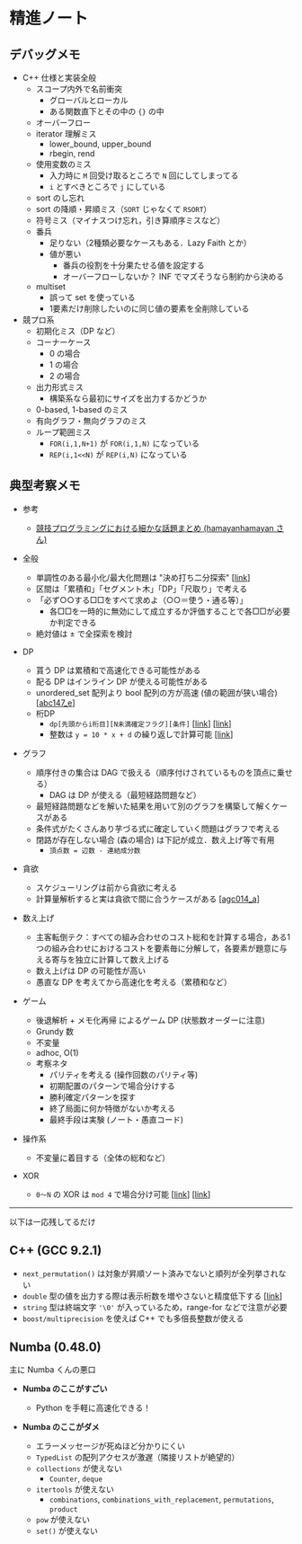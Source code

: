 # 精進ノート

## デバッグメモ

- C++ 仕様と実装全般
    - スコープ内外で名前衝突
        - グローバルとローカル
        - ある関数直下とその中の `{}` の中
    - オーバーフロー
    - iterator 理解ミス
        - lower_bound, upper_bound
        - rbegin, rend
    - 使用変数のミス
        - 入力時に `M` 回受け取るところで `N` 回にしてしまってる
        - `i` とすべきところで `j` にしている
    - sort のし忘れ
    - sort の降順・昇順ミス（`SORT` じゃなくて `RSORT`）
    - 符号ミス（マイナスつけ忘れ，引き算順序ミスなど）
    - 番兵
        - 足りない（2種類必要なケースもある．Lazy Faith とか）
        - 値が悪い
            - 番兵の役割を十分果たせる値を設定する
            - オーバーフローしないか？ INF でマズそうなら制約から決める
    - multiset
        - 誤って set を使っている
        - 1要素だけ削除したいのに同じ値の要素を全削除している
- 競プロ系
    - 初期化ミス（DP など）
    - コーナーケース
        - 0 の場合
        - 1 の場合
        - 2 の場合
    - 出力形式ミス
        - 構築系なら最初にサイズを出力するかどうか
    - 0-based, 1-based のミス
    - 有向グラフ・無向グラフのミス
    - ループ範囲ミス
        - `FOR(i,1,N+1)` が `FOR(i,1,N)` になっている
        - `REP(i,1<<N)` が `REP(i,N)` になっている

## 典型考察メモ

- 参考
    - [競技プログラミングにおける細かな話題まとめ (hamayanhamayan さん)](https://www.hamayanhamayan.com/entry/2017/06/07/234608)

- 全般
    - 単調性のある最小化/最大化問題は "決め打ち二分探索" [[link](https://betrue12.hateblo.jp/entry/2019/05/11/013403)]
    - 区間は「累積和」「セグメント木」「DP」「尺取り」で考える
    - 「必ず○○する□□をすべて求めよ（○○＝使う・通る等）」
        - 各□□を一時的に無効にして成立するか評価することで各□□が必要か判定できる
    - 絶対値は ± で全探索を検討

- DP
    - 貰う DP は累積和で高速化できる可能性がある
    - 配る DP はインライン DP が使える可能性がある
    - unordered_set 配列より bool 配列の方が高速 (値の範囲が狭い場合) [[abc147_e](https://atcoder.jp/contests/abc147/tasks/abc147_e)]
    - 桁DP
        - `dp[先頭からi桁目][N未満確定フラグ][条件]` [[link](https://torus711.hatenablog.com/entry/20150423/1429794075)] [[link](https://www.hamayanhamayan.com/entry/2017/04/23/212728)]
        - 整数は `y = 10 * x + d` の繰り返しで計算可能 [[link](https://drken1215.hatenablog.com/entry/2020/04/23/194600)]

- グラフ
    - 順序付きの集合は DAG で扱える（順序付けされているものを頂点に乗せる）
        - DAG は DP が使える（最短経路問題など）
    - 最短経路問題などを解いた結果を用いて別のグラフを構築して解くケースがある
    - 条件式がたくさんあり芋づる式に確定していく問題はグラフで考える
    - 閉路が存在しない場合 (森の場合) は下記が成立．数え上げ等で有用
        - `頂点数 = 辺数 - 連結成分数`

- 貪欲
    - スケジューリングは前から貪欲に考える
    - 計算量解析すると実は貪欲で間に合うケースがある [[agc014_a](https://atcoder.jp/contests/agc014/tasks/agc014_a)]

- 数え上げ
    - 主客転倒テク：すべての組み合わせのコスト総和を計算する場合，ある1つの組み合わせにおけるコストを要素毎に分解して，各要素が題意に与える寄与を独立に計算して数え上げる
    - 数え上げは DP の可能性が高い
    - 愚直な DP を考えてから高速化を考える（累積和など）

- ゲーム
    - 後退解析 + メモ化再帰 によるゲーム DP (状態数オーダーに注意)
    - Grundy 数
    - 不変量
    - adhoc, O(1)
    - 考察ネタ
        - パリティを考える (操作回数のパリティ等)
        - 初期配置のパターンで場合分けする
        - 勝利確定パターンを探す
        - 終了局面に何か特徴がないか考える
        - 最終手段は実験 (ノート・愚直コード)

- 操作系
    - 不変量に着目する（全体の総和など）

- XOR
    - `0〜N` の XOR は `mod 4` で場合分け可能 [[link](https://www.hamayanhamayan.com/entry/2017/05/20/145021)] [[link](http://kyopro.hateblo.jp/entry/2019/05/22/054412)]

---

以下は一応残してるだけ

## C++ (GCC 9.2.1)

- `next_permutation()` は対象が昇順ソート済みでないと順列が全列挙されない
- `double` 型の値を出力する際は表示桁数を増やさないと精度低下する [[link](https://atcoder.jp/contests/apg4b/tasks/APG4b_y)]
- `string` 型は終端文字 `'\0'` が入っているため，range-for などで注意が必要
- `boost/multiprecision` を使えば C++ でも多倍長整数が使える

## Numba (0.48.0)

主に Numba くんの悪口

- **Numba のここがすごい**
    - Python を手軽に高速化できる！

- **Numba のここがダメ**
    - エラーメッセージが死ぬほど分かりにくい
    - `TypedList` の配列アクセスが激遅（隣接リストが絶望的）
    - `collections` が使えない
        - `Counter`, `deque`
    - `itertools` が使えない
        - `combinations`, `combinations_with_replacement`, `permutations`, `product`
    - `pow` が使えない
    - `set()` が使えない

